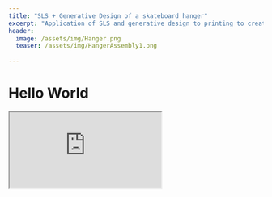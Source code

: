 ```yaml
---
title: "SLS + Generative Design of a skateboard hanger"
excerpt: "Application of SLS and generative design to printing to create a skateboard hanger"
header:
  image: /assets/img/Hanger.png
  teaser: /assets/img/HangerAssembly1.png
   
---
```


# Hello World
<iframe src="https://docs.google.com/document/d/e/2PACX-1vRfdDduyza7j4Pf67BAPGmL-NYOd4o8sGWFAaj92iz6jE0uq3xPyywIGfwiqxRHXRHJlu_V23HLtgTe/pub?embedded=true"></iframe>
